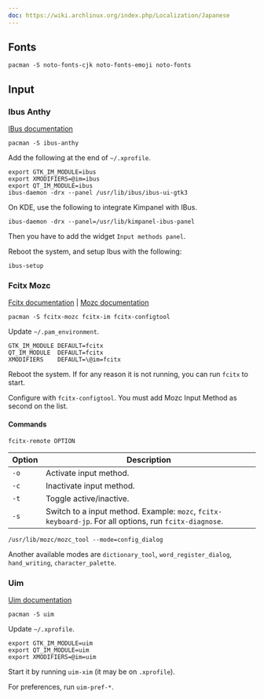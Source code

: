 ```yaml
---
doc: https://wiki.archlinux.org/index.php/Localization/Japanese
---
```


## Fonts

```shell
pacman -S noto-fonts-cjk noto-fonts-emoji noto-fonts
```

## Input

### Ibus Anthy

[IBus documentation](https://wiki.archlinux.org/index.php/IBus)

```shell
pacman -S ibus-anthy
```

Add the following at the end of `~/.xprofile`.

```shell
export GTK_IM_MODULE=ibus
export XMODIFIERS=@im=ibus
export QT_IM_MODULE=ibus
ibus-daemon -drx --panel /usr/lib/ibus/ibus-ui-gtk3
```

On KDE, use the following to integrate Kimpanel with IBus.

```shell
ibus-daemon -drx --panel=/usr/lib/kimpanel-ibus-panel
```

Then you have to add the widget `Input methods panel`.

Reboot the system, and setup Ibus with the following:

```shell
ibus-setup
```

### Fcitx Mozc

[Fcitx documentation](https://wiki.archlinux.org/index.php/Fcitx) |
[Mozc documentation](https://wiki.archlinux.org/index.php/Mozc)

```shell
pacman -S fcitx-mozc fcitx-im fcitx-configtool
```

Update `~/.pam_environment`.

```
GTK_IM_MODULE DEFAULT=fcitx
QT_IM_MODULE  DEFAULT=fcitx
XMODIFIERS    DEFAULT=\@im=fcitx
```

Reboot the system.
If for any reason it is not running,
you can run `fcitx` to start.

Configure with `fcitx-configtool`.
You must add Mozc Input Method as second on the list.

#### Commands

```shell
fcitx-remote OPTION
```

| Option | Description |
| --- | --- |
| `-o` | Activate input method. |
| `-c` | Inactivate input method. |
| `-t` | Toggle active/inactive. |
| `-s` | Switch to a input method. Example: `mozc`, `fcitx-keyboard-jp`. For all options, run `fcitx-diagnose`. |

```shell
/usr/lib/mozc/mozc_tool --mode=config_dialog
```

Another available modes are `dictionary_tool`, `word_register_dialog`, `hand_writing`, `character_palette`.

### Uim

[Uim documentation](https://wiki.archlinux.org/index.php/Uim)

```shell
pacman -S uim
```

Update `~/.xprofile`.

```
export GTK_IM_MODULE=uim
export QT_IM_MODULE=uim
export XMODIFIERS=@im=uim
```

Start it by running `uim-xim` (it may be on `.xprofile`).

For preferences, run `uim-pref-*`.
